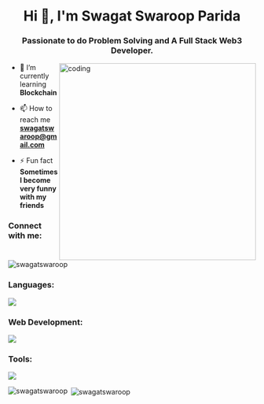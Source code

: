 <h1 align="center">Hi 👋, I'm Swagat Swaroop Parida</h1>
<h3 align="center">Passionate to do Problem Solving and A Full Stack Web3 Developer.</h3>
<img align="right" alt="coding" width="400" src="https://www.lambdatest.com/resources/images/ezgif.com-gif-maker-16.gif">

- 🌱 I’m currently learning **Blockchain**

- 📫 How to reach me **swagatswaroop@gmail.com**

- ⚡ Fun fact **Sometimes I become very funny with my friends**

<h3 align="left">Connect with me:</h3>
<p align="left"> <img src="https://komarev.com/ghpvc/?username=swagatswaroop&label=Profile%20views&color=0e75b6&style=flat" alt="swagatswaroop" /></p>

<!--Languages -->
<h3 align="left">Languages:</h3>
<a href="https://skillicons.dev">
  <img src="https://skillicons.dev/icons?i=c,cpp,js,ts,py,solidity" />
</a>

<!--WebDev -->
<h3 align="left">Web Development:</h3>
<a href="https://skillicons.dev">
  <img src="https://skillicons.dev/icons?i=html,css,tailwind,nodejs,express,postman,react,redux" />
</a>

  <!-- Tools -->
<h3 align="left">Tools:</h3>
<a href="https://skillicons.dev">
  <img src="https://skillicons.dev/icons?i=git,github,ipfs,linux,mongodb,mysql,regex" />
</a>



<p><img align="left" src="https://github-readme-stats.vercel.app/api/top-langs?username=swagatswaroop&show_icons=true&locale=en&layout=compact" alt="swagatswaroop" /></p>

<p>&nbsp;<img align="center" src="https://github-readme-stats.vercel.app/api?username=swagatswaroop&show_icons=true&locale=en" alt="swagatswaroop" /></p>
</div>
